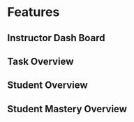 # Features

## Instructor Dash Board

## Task Overview

## Student Overview

## Student Mastery Overview

